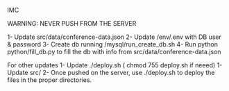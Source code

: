 IMC

WARNING: NEVER PUSH FROM THE SERVER

1- Update src/data/conference-data.json 
2- Update /env/.env with DB user & password
3- Create db running /mysql/run_create_db.sh
4- Run python python/fill_db.py to fill the db with info from src/data/conference-data.json 

For other updates
1- Update ./deploy.sh ( chmod 755 deploy.sh if neeed)
1- Update src/
2- Once pushed on the server, use ./deploy.sh to deploy the files in the proper directories.


